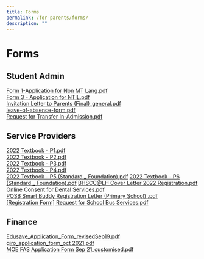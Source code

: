 ```yaml
---
title: Forms
permalink: /for-parents/forms/
description: ""
---
```

# Forms

## Student Admin

[Form 1-Application for Non MT Lang.pdf](https://lianhuapri.moe.edu.sg/qql/slot/u493/2021/For%20Parents/Forms/Student%20Admin/Form%201-Application%20for%20Non%20MT%20Lang.pdf)  
[Form 3 - Application for NTIL.pdf](https://lianhuapri.moe.edu.sg/qql/slot/u493/2021/For%20Parents/Forms/Student%20Admin/Form%203%20-%20Application%20for%20NTIL.pdf)  
[Invitation Letter to Parents (Final)\_general.pdf](https://lianhuapri.moe.edu.sg/qql/slot/u493/2021/For%20Parents/Forms/Student%20Admin/Invitation%20Letter%20to%20Parents%20(Final)_general.pdf)  
[leave-of-absence-form.pdf](https://lianhuapri.moe.edu.sg/qql/slot/u493/2021/For%20Parents/Forms/Student%20Admin/leave-of-absence-form.pdf)  
[Request for Transfer In-Admission.pdf](https://lianhuapri.moe.edu.sg/qql/slot/u493/2021/For%20Parents/Forms/Student%20Admin/Request%20for%20Transfer%20In-Admission.pdf)  

## Service Providers

[2022 Textbook - P1.pdf](https://lianhuapri.moe.edu.sg/qql/slot/u493/2021/For%20Parents/Forms/Service%20Providers/2022%20Textbook%20-%20P1.pdf)  
[2022 Textbook - P2.pdf](https://lianhuapri.moe.edu.sg/qql/slot/u493/2021/For%20Parents/Forms/Service%20Providers/2022%20Textbook%20-%20P2.pdf)  
[2022 Textbook - P3.pdf](https://lianhuapri.moe.edu.sg/qql/slot/u493/2021/For%20Parents/Forms/Service%20Providers/2022%20Textbook%20-%20P3.pdf)  
[2022 Textbook - P4.pdf](https://lianhuapri.moe.edu.sg/qql/slot/u493/2021/For%20Parents/Forms/Service%20Providers/2022%20Textbook%20-%20P4.pdf)  
[2022 Textbook - P5 (Standard \_ Foundation).pdf](https://lianhuapri.moe.edu.sg/qql/slot/u493/2021/For%20Parents/Forms/Service%20Providers/2022%20Textbook%20-%20P5%20(Standard%20_%20Foundation).pdf)  
[2022 Textbook - P6 (Standard \_ Foundation).pdf](https://lianhuapri.moe.edu.sg/qql/slot/u493/2021/For%20Parents/Forms/Service%20Providers/2022%20Textbook%20-%20P6%20(Standard%20_%20Foundation).pdf)  
[BHSCC@LH Cover Letter 2022 Registration.pdf](https://lianhuapri.moe.edu.sg/qql/slot/u493/2021/For%20Parents/Forms/Service%20Providers/BHSCC@LH%20Cover%20Letter%202022%20Registration.pdf)  
[Online Consent for Dental Services.pdf](https://lianhuapri.moe.edu.sg/qql/slot/u493/2021/For%20Parents/Forms/Service%20Providers/Online%20Consent%20for%20Dental%20Services.pdf)  
[POSB Smart Buddy Registration Letter (Primary School) .pdf](https://lianhuapri.moe.edu.sg/qql/slot/u493/2021/For%20Parents/Forms/Service%20Providers/POSB%20Smart%20Buddy%20Registration%20Letter%20(Primary%20School)%20.pdf)  
[\[Registration Form\] Request for School Bus Services.pdf](https://lianhuapri.moe.edu.sg/qql/slot/u493/2021/For%20Parents/Forms/Service%20Providers/Registration%20Form%20Request%20for%20School%20Bus%20Services.pdf)  

## Finance

[Edusave\_Application\_Form\_revisedSep19.pdf](https://lianhuapri.moe.edu.sg/qql/slot/u493/2021/For%20Parents/Forms/Finance/Edusave_Application_Form_revisedSep19.pdf)  
[giro\_application\_form\_oct 2021.pdf](https://lianhuapri.moe.edu.sg/qql/slot/u493/2021/For%20Parents/Forms/Finance/giro_application_form_oct%202021.pdf)  
[MOE FAS Application Form Sep 21\_customised.pdf](https://lianhuapri.moe.edu.sg/qql/slot/u493/2021/For%20Parents/Forms/Finance/MOE%20FAS%20Application%20Form%20Sep%2021_customised.pdf)